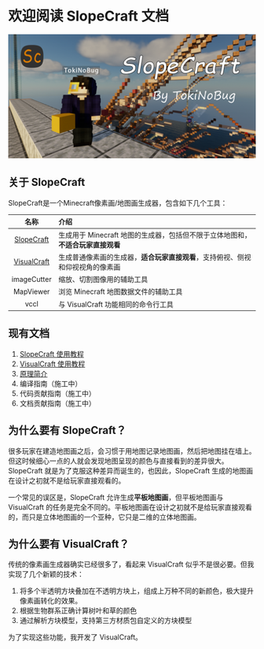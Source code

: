 # 欢迎阅读 SlopeCraft 文档

![SlopeCraft](_static/image/SlopeCraft.png)

## 关于 SlopeCraft

SlopeCraft是一个Minecraft像素画/地图画生成器，包含如下几个工具：

|                  名称                  | 介绍                                                                            |
| :------------------------------------: | :------------------------------------------------------------------------------ |
|  [SlopeCraft](SlopeCraft-tutorial.md)  | 生成用于 Minecraft 地图的生成器，包括但不限于立体地图和，**不适合玩家直接观看** |
| [VisualCraft](VisualCraft-tutorial.md) | 生成普通像素画的生成器，**适合玩家直接观看**，支持俯视、侧视和仰视视角的像素画  |
|              imageCutter               | 缩放、切割图像用的辅助工具                                                      |
|               MapViewer                | 浏览 Minecraft 地图数据文件的辅助工具                                           |
|                  vccl                  | 与 VisualCraft 功能相同的命令行工具                                             |

## 现有文档

1. [SlopeCraft 使用教程](./SlopeCraft-tutorial.md)
2. [VisualCraft 使用教程](./VisualCraft-tutorial.md)
3. [原理简介](./principles-introduction.md)
4. 编译指南（施工中）
5. 代码贡献指南（施工中）
6. 文档贡献指南（施工中）

## 为什么要有 SlopeCraft？

很多玩家在建造地图画之后，会习惯于用地图记录地图画，然后把地图挂在墙上。但这时候细心一点的人就会发现地图呈现的颜色与直接看到的差异很大。SlopeCraft 就是为了克服这种差异而诞生的，也因此，SlopeCraft 生成的地图画在设计之初就不是给玩家直接观看的。

一个常见的误区是，SlopeCraft 允许生成**平板地图画**，但平板地图画与 VisualCraft 的任务是完全不同的。平板地图画在设计之初就不是给玩家直接观看的，而只是立体地图画的一个亚种，它只是二维的立体地图画。

## 为什么要有 VisualCraft？

传统的像素画生成器确实已经很多了，看起来 VisualCraft 似乎不是很必要。但我实现了几个新颖的技术：

1. 将多个半透明方块叠加在不透明方块上，组成上万种不同的新颜色，极大提升像素画转化的效果。
2. 根据生物群系正确计算树叶和草的颜色
3. 通过解析方块模型，支持第三方材质包自定义的方块模型

为了实现这些功能，我开发了 VisualCraft。
